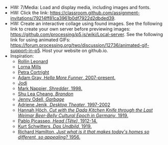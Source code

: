 - HW: 7/Media: Load and display media, including images and fonts.
- HW: Click the link: https://classroom.github.com/assignment-invitations/79214ff81ca3961b0df7922d2dbded39. 
- HW: Create an interactive collage using found images. See the following link to create your own server before previewing images: https://github.com/processing/p5.js/wiki/Local-server. See the following link for using animated GIFs: https://forum.processing.org/two/discussion/12736/animated-gif-support-in-p5. Host your website on github.io. 
- Inspiration:
  - [Rollin Leonard](http://rollinleonard.tumblr.com/post/64963003543/ball-o-arms)
  - [Lorna Mills](http://www.digitalmediatree.com/sallymckay/LornaMillsImageDump/)
  - [Petra Cortright](http://www.petracortright.com/hello.html)
  - [Adam Gray, *Hella More Funner*, 2007-present.](http://www.adam-gray.com/hella-more-funner-1/)
  - [Jodi](http://jodi.org)
  - [Mark Nappier, *Shredder*, 1998.](http://www.potatoland.org/shredder/shredder.html)
  - [Shu Lea Cheang, *Brandon*](http://brandon.guggenheim.org/)
  - [Jenny Odell, *Garbage*](http://www.jennyodell.com/garbage.html)
  - [Adriene Jenik, *Desktop Theater*, 1997-2002](http://149.169.27.73/~adriene/projects_dt.html)
  - [Hannah Höch, *Cut with the Dada Kitchen Knife through the Last Weimar Beer-Belly Cultural Epoch in Germany*, 1919.](https://en.wikipedia.org/wiki/File:Hoch-Cut_With_the_Kitchen_Knife.jpg)
  - [Pablo Picasseo, *Head (Tête)*, 1912-14.](https://en.wikipedia.org/wiki/File:Pablo_Picasso,_1913-14,_Head_(T%C3%AAte),_cut_and_pasted_colored_paper,_gouache_and_charcoal_on_paperboard,_43.5_x_33_cm,_Scottish_National_Gallery_of_Modern_Art,_Edinburgh.jpg)
  - [Kurt Schwitters, *Das Undbild*, 1919.](https://en.wikipedia.org/wiki/File:DasUndbild.jpg)
  - [Richard Hamilton, *Just what is it that makes today's homes so different, so appealing?* 1956.](https://en.wikipedia.org/wiki/File:Hamilton-appealing2.jpg)
